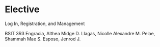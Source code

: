 # Elective

Log In, Registration, and Management

BSIT 3R3
Engracia, Althea Midge D.
Llagas, Nicolle Alexandre M.
Pelae, Shammah Mae S.
Esposo, Jenrod J.
